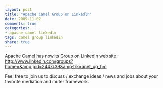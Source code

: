 ```yaml
---
layout: post
title: "Apache Camel Group on Linkedln"
date: 2009-11-02
comments: true
categories:
- apache camel linkedln
tags: camel group linkedin
share: true
---
```


Apache Camel has now its Group on Linkedln web site : <a href="http://www.linkedin.com/groups?home=&amp;gid=2447439&amp;trk=anet_ug_hm">http://www.linkedin.com/groups?home=&amp;gid=2447439&amp;trk=anet_ug_hm</a>

Feel free to join us to discuss / exchange ideas / news and jobs about your favorite mediation and router framework.
